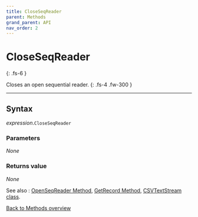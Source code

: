 ```yaml
---
title: CloseSeqReader
parent: Methods
grand_parent: API
nav_order: 2
---
```


# CloseSeqReader
{: .fs-6 }

Closes an open sequential reader.
{: .fs-4 .fw-300 }

---

## Syntax

*expression*.`CloseSeqReader`

### Parameters

_None_

### Returns value

_None_

See also
: [OpenSeqReader Method](https://ws-garcia.github.io/VBA-CSV-interface/api/methods/openseqreader.html), [GetRecord Method](https://ws-garcia.github.io/VBA-CSV-interface/api/methods/getrecord.html), [CSVTextStream class](https://ws-garcia.github.io/VBA-CSV-interface/api/csvtextstream.html).

[Back to Methods overview](https://ws-garcia.github.io/VBA-CSV-interface/api/methods/)